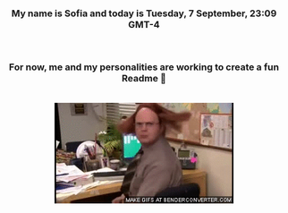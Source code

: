 


<div align="center">
<h3 >My name is Sofia and today is Tuesday, 7 September, 23:09 GMT-4</h3><br>
<h3 >For now, me and my personalities are working to create a fun Readme 👋
</h3><br>
<img src='img/dwight.gif' alt='working...'/>
</div>
